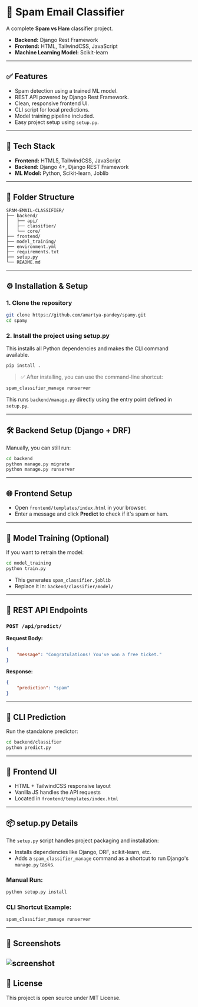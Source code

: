 # 📧 Spam Email Classifier

A complete **Spam vs Ham** classifier project.  
- **Backend:** Django Rest Framework  
- **Frontend:** HTML, TailwindCSS, JavaScript  
- **Machine Learning Model:** Scikit-learn

---

## ✅ Features

- Spam detection using a trained ML model.
- REST API powered by Django Rest Framework.
- Clean, responsive frontend UI.
- CLI script for local predictions.
- Model training pipeline included.
- Easy project setup using `setup.py`.

---

## 🚀 Tech Stack

- **Frontend:** HTML5, TailwindCSS, JavaScript  
- **Backend:** Django 4+, Django REST Framework  
- **ML Model:** Python, Scikit-learn, Joblib  

---

## 📁 Folder Structure

```
SPAM-EMAIL-CLASSIFIER/
├── backend/
│   ├── api/
│   ├── classifier/
│   └── core/
├── frontend/
├── model_training/
├── environment.yml
├── requirements.txt
├── setup.py
└── README.md
```

---

## ⚙️ Installation & Setup

### 1. Clone the repository
```bash
git clone https://github.com/amartya-pandey/spamy.git
cd spamy
```

### 2. Install the project using setup.py  
This installs all Python dependencies and makes the CLI command available.

```bash
pip install .
```

> ✅ After installing, you can use the command-line shortcut:  
```bash
spam_classifier_manage runserver
```
This runs `backend/manage.py` directly using the entry point defined in `setup.py`.

---

## 🛠️ Backend Setup (Django + DRF)

Manually, you can still run:
```bash
cd backend
python manage.py migrate
python manage.py runserver
```

---

## 🌐 Frontend Setup

- Open `frontend/templates/index.html` in your browser.  
- Enter a message and click **Predict** to check if it's spam or ham.

---

## 🐍 Model Training (Optional)

If you want to retrain the model:
```bash
cd model_training
python train.py
```
- This generates `spam_classifier.joblib`  
- Replace it in: `backend/classifier/model/`

---

## 🎯 REST API Endpoints

### `POST /api/predict/`

**Request Body:**
```json
{
    "message": "Congratulations! You've won a free ticket."
}
```

**Response:**
```json
{
    "prediction": "spam"
}
```

---

## 🔨 CLI Prediction

Run the standalone predictor:
```bash
cd backend/classifier
python predict.py
```

---

## 🎨 Frontend UI

- HTML + TailwindCSS responsive layout  
- Vanilla JS handles the API requests  
- Located in `frontend/templates/index.html`

---

## 📦 setup.py Details

The `setup.py` script handles project packaging and installation:  
- Installs dependencies like Django, DRF, scikit-learn, etc.  
- Adds a `spam_classifier_manage` command as a shortcut to run Django's `manage.py` tasks.

### Manual Run:
```bash
python setup.py install
```

### CLI Shortcut Example:
```bash
spam_classifier_manage runserver
```

---

## 📸 Screenshots

![screenshot](image.png)
---

## 📄 License

This project is open source under MIT License.